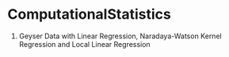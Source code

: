 # ComputationalStatistics

1. Geyser Data with Linear Regression, Naradaya-Watson Kernel Regression and Local Linear Regression 
